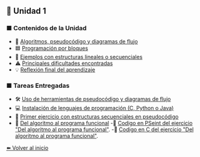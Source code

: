 ## 🧩 Unidad 1

### ■ Contenidos de la Unidad
- 📝 [Algoritmos, pseudocódigo y diagramas de flujo](Algoritmos.md)
- 🟦 [Programación por bloques](bloques.md)
- 🔹 [Ejemplos con estructuras lineales o secuenciales](Ejemplos.md)
- ⚠️ [Principales dificultades encontradas](dificultades.md)
- 💡 [Reflexión final del aprendizaje](reflexion.md)

### ■ Tareas Entregadas
- 🛠️ [Uso de herramientas de pseudocódigo y diagramas de flujo](https://drive.google.com/file/d/1bLxLz8HuZx-FXGmQT46qpbpAc__fFk5J/view?usp=drive_link)
- 💻 [Instalación de lenguajes de programación (C, Python o Java)](https://drive.google.com/file/d/1SpwQk7eIqABxfz5TbEpuTA_ROHtMHSuv/view?usp=sharing)
- 🚀 [Primer ejercicio con estructuras secuenciales en pseudocódigo](https://drive.google.com/file/d/1vqQP7yntVEDepbsb008SJ-_iH3W-AL5A/view?usp=sharing)
- 🔄 [Del algoritmo al programa funcional](https://drive.google.com/file/d/12LdLeStbRSwfHjK48oRYdICYQFTF8oef/view?usp=sharing)
-🔹 [Codigo en PSeint del ejercicio "Del algoritmo al programa funcional"](https://drive.google.com/file/d/1Gpal8sE63zchTQlgkBBrFHHYpr7DMTTc/viewusp=drive_link).
-🔹 [Codigo en C del ejercicio "Del algoritmo al programa funcional"](https://drive.google.com/file/d/1TITN_b2t55YA2rcrBPdRkDeyD4eoD4Dk/view?usp=drive_link).


[⬅️ Volver al inicio](Inicio.md)
